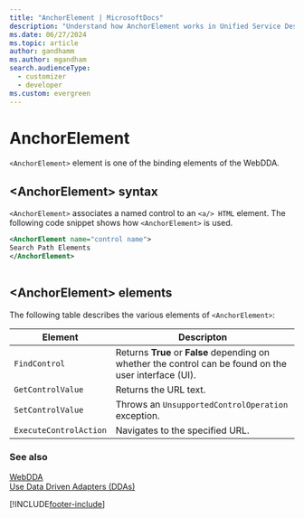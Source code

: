 ```yaml
---
title: "AnchorElement | MicrosoftDocs"
description: "Understand how AnchorElement works in Unified Service Desk. This topic also includes a code snippet that shows how to use the element."
ms.date: 06/27/2024
ms.topic: article
author: gandhamm
ms.author: mgandham
search.audienceType: 
  - customizer
  - developer
ms.custom: evergreen
---
```

# AnchorElement
`<AnchorElement>` element is one of the binding elements of the WebDDA.  
  
## \<AnchorElement> syntax  
 `<AnchorElement>` associates a named control to an `<a/> HTML`  element. The following code snippet shows how `<AnchorElement>` is used.  
  
```xml  
<AnchorElement name="control name">  
Search Path Elements  
</AnchorElement>  
  
```  
  
## \<AnchorElement> elements  
 The following table describes the various elements of `<AnchorElement>`:  
  
|Element|Descripton|  
|-------------|----------------|  
|`FindControl`|Returns **True** or **False** depending on whether the control can be found on the user interface (UI).|  
|`GetControlValue`|Returns the URL text.|  
|`SetControlValue`|Throws an `UnsupportedControlOperation` exception.|  
|`ExecuteControlAction`|Navigates to the specified URL.|  
  
### See also  
 [WebDDA](../unified-service-desk/web-dda.md)   
 [Use Data Driven Adapters (DDAs)](../unified-service-desk/use-data-driven-adapters-ddas.md)


[!INCLUDE[footer-include](../includes/footer-banner.md)]
